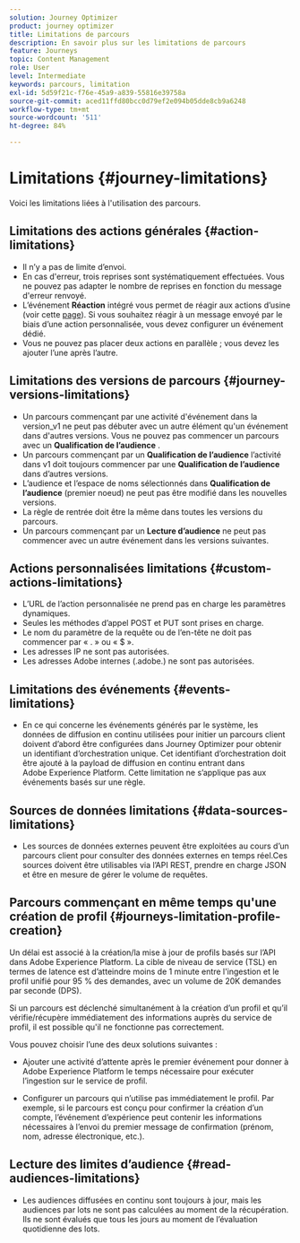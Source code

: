 ```yaml
---
solution: Journey Optimizer
product: journey optimizer
title: Limitations de parcours
description: En savoir plus sur les limitations de parcours
feature: Journeys
topic: Content Management
role: User
level: Intermediate
keywords: parcours, limitation
exl-id: 5d59f21c-f76e-45a9-a839-55816e39758a
source-git-commit: aced11ffd80bcc0d79ef2e094b05dde8cb9a6248
workflow-type: tm+mt
source-wordcount: '511'
ht-degree: 84%

---
```


# Limitations {#journey-limitations}

Voici les limitations liées à l&#39;utilisation des parcours.

## Limitations des actions générales {#action-limitations}

* Il n’y a pas de limite d’envoi. 
* En cas d&#39;erreur, trois reprises sont systématiquement effectuées. Vous ne pouvez pas adapter le nombre de reprises en fonction du message d&#39;erreur renvoyé. 
* L’événement **Réaction** intégré vous permet de réagir aux actions d’usine (voir cette [page](../building-journeys/reaction-events.md)). Si vous souhaitez réagir à un message envoyé par le biais d’une action personnalisée, vous devez configurer un événement dédié. 
* Vous ne pouvez pas placer deux actions en parallèle ; vous devez les ajouter l’une après l’autre.

## Limitations des versions de parcours {#journey-versions-limitations}

* Un parcours commençant par une activité d&#39;événement dans la version_v1 ne peut pas débuter avec un autre élément qu&#39;un événement dans d&#39;autres versions. Vous ne pouvez pas commencer un parcours avec un **Qualification de l’audience** .
* Un parcours commençant par un **Qualification de l’audience** l’activité dans v1 doit toujours commencer par une **Qualification de l’audience** dans d’autres versions.
* L’audience et l’espace de noms sélectionnés dans **Qualification de l’audience** (premier noeud) ne peut pas être modifié dans les nouvelles versions.
* La règle de rentrée doit être la même dans toutes les versions du parcours.
* Un parcours commençant par un **Lecture d’audience** ne peut pas commencer avec un autre événement dans les versions suivantes.
 
## Actions personnalisées  limitations {#custom-actions-limitations}

* L’URL de l’action personnalisée ne prend pas en charge les paramètres dynamiques. 
* Seules les méthodes d’appel POST et PUT sont prises en charge. 
* Le nom du paramètre de la requête ou de l’en-tête ne doit pas commencer par « . » ou « $ ». 
* Les adresses IP ne sont pas autorisées. 
* Les adresses Adobe internes (.adobe.) ne sont pas autorisées.
 
## Limitations des événements {#events-limitations}

* En ce qui concerne les événements générés par le système, les données de diffusion en continu utilisées pour initier un parcours client doivent d’abord être configurées dans Journey Optimizer pour obtenir un identifiant d’orchestration unique. Cet identifiant d’orchestration doit être ajouté à la payload de diffusion en continu entrant dans Adobe Experience Platform. Cette limitation ne s’applique pas aux événements basés sur une règle.
 
## Sources de données  limitations {#data-sources-limitations}

* Les sources de données externes peuvent être exploitées au cours d’un parcours client pour consulter des données externes en temps réel.Ces sources doivent être utilisables via l’API REST, prendre en charge JSON et être en mesure de gérer le volume de requêtes.

## Parcours commençant en même temps qu&#39;une création de profil {#journeys-limitation-profile-creation}

Un délai est associé à la création/la mise à jour de profils basés sur l’API dans Adobe Experience Platform. La cible de niveau de service (TSL) en termes de latence est d’atteindre moins de 1 minute entre l&#39;ingestion et le profil unifié pour 95 % des demandes, avec un volume de 20K demandes par seconde (DPS).

Si un parcours est déclenché simultanément à la création d’un profil et qu’il vérifie/récupère immédiatement des informations auprès du service de profil, il est possible qu&#39;il ne fonctionne pas correctement.

Vous pouvez choisir l’une des deux solutions suivantes :

* Ajouter une activité d’attente après le premier événement pour donner à Adobe Experience Platform le temps nécessaire pour exécuter l’ingestion sur le service de profil.

* Configurer un parcours qui n’utilise pas immédiatement le profil. Par exemple, si le parcours est conçu pour confirmer la création d’un compte, l’événement d’expérience peut contenir les informations nécessaires à l’envoi du premier message de confirmation (prénom, nom, adresse électronique, etc.).

## Lecture des limites d’audience {#read-audiences-limitations}

* Les audiences diffusées en continu sont toujours à jour, mais les audiences par lots ne sont pas calculées au moment de la récupération. Ils ne sont évalués que tous les jours au moment de l’évaluation quotidienne des lots.
